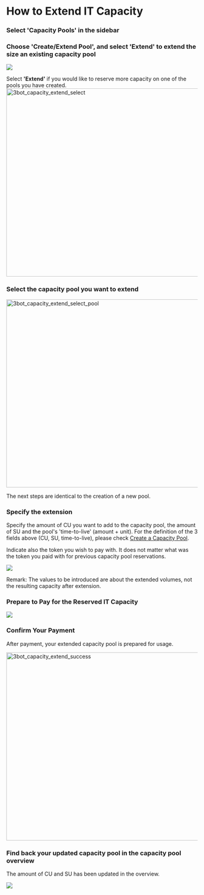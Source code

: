 # How to Extend IT Capacity

### Select 'Capacity Pools' in the sidebar

### Choose 'Create/Extend Pool', and select 'Extend' to extend the size an existing capacity pool

![](img/3bot_capacity_extend_overview.png)

Select __'Extend'__ if you would like to reserve more capacity on one of the pools you have created.
<img src="./img/3bot_capacity_extend_select.png" alt="3bot_capacity_extend_select"
  title="3bot_capacity_extend_select" width="591" height="494" />

### Select the capacity pool you want to extend

<img src="./img/3bot_capacity_extend_select_pool.png" alt="3bot_capacity_extend_select_pool"
  title="3bot_capacity_extend_select_pool" width="568" height="494" />

The next steps are identical to the creation of a new pool. 

### Specify the extension

Specify the amount of CU you want to add to the capacity pool, the amount of SU and the pool's 'time-to-live' (amount + unit).
For the definition of the 3 fields above (CU, SU, time-to-live), please check [Create a Capacity Pool](3bot_capacity_new). 

Indicate also the token you wish to pay with. It does not matter what was the token you paid with for previous capacity pool reservations. 

![](img/3bot_capacity_new_resource.png)

Remark: The values to be introduced are about the extended volumes, not the resulting capacity after extension. 

### Prepare to Pay for the Reserved IT Capacity

![](img/3bot_capacity_new_pay.png)

### Confirm Your Payment

After payment, your extended capacity pool is prepared for usage. 

<img src="./img/3bot_capacity_extend_success.png" alt="3bot_capacity_extend_success"
  title="3bot_capacity_extend_success" width="695" height="494" />

### Find back your updated capacity pool in the capacity pool overview

The amount of CU and SU has been updated in the overview. 

![](img/3bot_capacity_extend_overview_updated.png)
